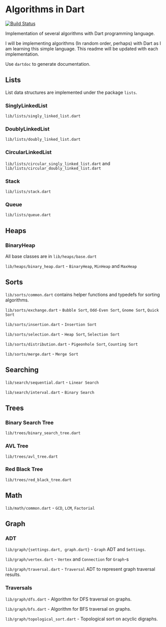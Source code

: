 # Algorithms in Dart

[![Build Status](https://travis-ci.com/code-shoily/algorithms-in-dart.svg?branch=master)](https://travis-ci.com/code-shoily/algorithms-in-dart)

Implementation of several algorithms with Dart programming language.

I will be implementing algorithms (In random order, perhaps) with Dart as I am learning this simple language. This readme will be updated with each implementation.

Use `dartdoc` to generate documentation.

## Lists

List data structures are implemented under the package `lists`.

### SinglyLinkedList

`lib/lists/singly_linked_list.dart`

### DoublyLinkedList

`lib/lists/doubly_linked_list.dart`

### CircularLinkedList

`lib/lists/circular_singly_linked_list.dart` and `lib/lists/circular_doubly_linked_list.dart`

### Stack

`lib/lists/stack.dart`

### Queue

`lib/lists/queue.dart`

## Heaps

### BinaryHeap

All base classes are in `lib/heaps/base.dart`

`lib/heaps/binary_heap.dart` - `BinaryHeap`, `MinHeap` and `MaxHeap`

## Sorts

`lib/sorts/common.dart` contains helper functions and typedefs for sorting algorithms.

`lib/sorts/exchange.dart` - `Bubble Sort`, `Odd-Even Sort`, `Gnome Sort`, `Quick Sort`

`lib/sorts/insertion.dart` - `Insertion Sort`

`lib/sorts/selection.dart` - `Heap Sort`, `Selection Sort`

`lib/sorts/distribution.dart` - `Pigeonhole Sort`, `Counting Sort`

`lib/sorts/merge.dart` - `Merge Sort`

## Searching

`lib/search/sequential.dart` - `Linear Search`

`lib/search/interval.dart` - `Binary Search`

## Trees

### Binary Search Tree

`lib/trees/binary_search_tree.dart`

### AVL Tree

`lib/trees/avl_tree.dart`

### Red Black Tree

`lib/trees/red_black_tree.dart `

## Math

`lib/math/common.dart` - `GCD`, `LCM`, `Factorial`

## Graph

### ADT

`lib/graph/{settings.dart, graph.dart}` - `Graph` ADT and `Settings`.

`lib/graph/vertex.dart` - `Vertex` and `Connection` for `Graph`-s

`lib/graph/traversal.dart` - `Traversal` ADT to represent graph traversal
results.

### Traversals

`lib/graph/dfs.dart` - Algorithm for DFS traversal on graphs.

`lib/graph/bfs.dart` - Algorithm for BFS traversal on graphs.

`lib/graph/topological_sort.dart` - Topological sort on acyclic digraphs.
